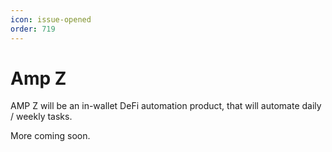 ```yaml
---
icon: issue-opened
order: 719
---
```


# Amp Z

AMP Z will be an in-wallet DeFi automation product, that will automate daily / weekly tasks.

More coming soon.